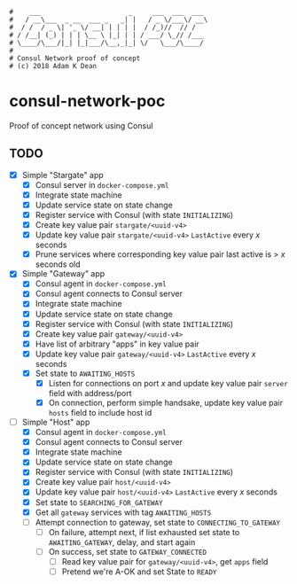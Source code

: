 ```
#    ___                      _     ___  ___  ___
#   / __\___  _ __  ___ _   _| |   / _ \/___\/ __\
#  / /  / _ \| '_ \/ __| | | | |  / /_)//  // /
# / /__| (_) | | | \__ \ |_| | | / ___/ \_// /___
# \____/\___/|_| |_|___/\__,_|_| \/   \___/\____/
#
# Consul Network proof of concept
# (c) 2018 Adam K Dean
```

# consul-network-poc

Proof of concept network using Consul

## TODO

- [x] Simple "Stargate" app
  - [x] Consul server in `docker-compose.yml`
  - [x] Integrate state machine
  - [x] Update service state on state change
  - [x] Register service with Consul (with state `INITIALIZING`)
  - [x] Create key value pair `stargate/<uuid-v4>`
  - [x] Update key value pair `stargate/<uuid-v4>` `LastActive` every _x_ seconds
  - [x] Prune services where corresponding key value pair last active is > _x_ seconds old

- [x] Simple "Gateway" app
  - [x] Consul agent in `docker-compose.yml`
  - [x] Consul agent connects to Consul server
  - [x] Integrate state machine
  - [x] Update service state on state change
  - [x] Register service with Consul (with state `INITIALIZING`)
  - [x] Create key value pair `gateway/<uuid-v4>`
  - [x] Have list of arbitrary "apps" in key value pair
  - [x] Update key value pair `gateway/<uuid-v4>` `LastActive` every _x_ seconds
  - [x] Set state to `AWAITING_HOSTS`
    - [x] Listen for connections on port _x_ and update key value pair `server` field with address/port
    - [x] On connection, perform simple handsake, update key value pair `hosts` field to include host id

- [ ] Simple "Host" app
  - [x] Consul agent in `docker-compose.yml`
  - [x] Consul agent connects to Consul server
  - [x] Integrate state machine
  - [x] Update service state on state change
  - [x] Register service with Consul (with state `INITIALIZING`)
  - [x] Create key value pair `host/<uuid-v4>`
  - [x] Update key value pair `host/<uuid-v4>` `LastActive` every _x_ seconds
  - [x] Set state to `SEARCHING_FOR_GATEWAY`
  - [x] Get all `gateway` services with tag `AWAITING_HOSTS`
  - [ ] Attempt connection to gateway, set state to `CONNECTING_TO_GATEWAY`
    - [ ] On failure, attempt next, if list exhausted set state to `AWAITING_GATEWAY`, delay, and start again
    - [ ] On success, set state to `GATEWAY_CONNECTED`
      - [ ] Read key value pair for `gateway/<uuid-v4>`, get `apps` field
      - [ ] Pretend we're A-OK and set State to `READY`
